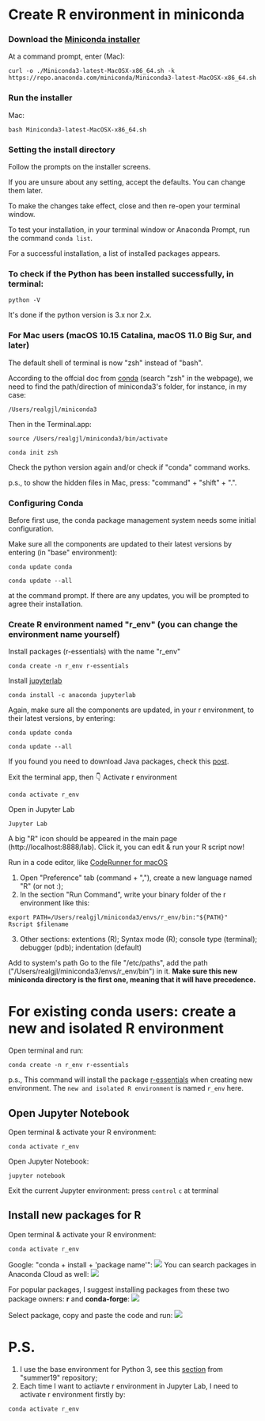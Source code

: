# Create R environment in miniconda
### Download the [Miniconda installer](https://repo.continuum.io/miniconda/)
At a command prompt, enter (Mac):
```terminal
curl -o ./Miniconda3-latest-MacOSX-x86_64.sh -k https://repo.anaconda.com/miniconda/Miniconda3-latest-MacOSX-x86_64.sh
```

### Run the installer
Mac:
```terminal
bash Miniconda3-latest-MacOSX-x86_64.sh
```

### Setting the install directory
Follow the prompts on the installer screens.

If you are unsure about any setting, accept the defaults. You can change them later.

To make the changes take effect, close and then re-open your terminal window.

To test your installation, in your terminal window or Anaconda Prompt, run the command ```conda list```.

For a successful installation, a list of installed packages appears.

### To check if the Python has been installed successfully, in terminal:
```terminal
python -V
```
It's done if the python version is 3.x nor 2.x.

### For Mac users (macOS 10.15 Catalina, macOS 11.0 Big Sur, and later)
The default shell of terminal is now "zsh" instead of "bash". 

According to the offcial doc from [conda](https://docs.conda.io/projects/conda/en/latest/user-guide/install/macos.html) (search "zsh" in the webpage), we need to find the path/direction of miniconda3's folder, for instance, in my case:
```terminal
/Users/realgjl/miniconda3
```
Then in the Terminal.app:
```terminal
source /Users/realgjl/miniconda3/bin/activate
```
```terminal
conda init zsh
```
Check the python version again and/or check if "conda" command works.

p.s., to show the hidden files in Mac, press: "command" + "shift" + ".".

### Configuring Conda
Before first use, the conda package management system needs some initial configuration.

Make sure all the components are updated to their latest versions by entering (in "base" environment):
```terminal
conda update conda
```
```terminal
conda update --all
```
at the command prompt. If there are any updates, you will be prompted to agree their installation.


### Create R environment named "r_env" (you can change the environment name yourself)
Install packages (r-essentials) with the name "r_env"
```terminal
conda create -n r_env r-essentials
```

Install [jupyterlab](https://anaconda.org/anaconda/jupyterlab)
```terminal
conda install -c anaconda jupyterlab
```

Again, make sure all the components are updated, in your r environment, to their latest versions, by entering:
```terminal
conda update conda
```
```terminal
conda update --all
```

If you found you need to download Java packages, check this [post](https://community.rstudio.com/t/java-problem-on-mac-mojave-solved/34223).

Exit the terminal app, then 👇
Activate r environment
```
conda activate r_env
```

Open in Jupyter Lab
```terminal
Jupyter Lab
```
A big "R" icon should be appeared in the main page (http://localhost:8888/lab). Click it, you can edit & run your R script now!

Run in a code editor, like [CodeRunner for macOS](https://coderunnerapp.com)
1. Open "Preference" tab (command + ","), create a new language named "R" (or not :); 
2. In the section "Run Command", write your binary folder of the r environment like this:
```terminal
export PATH=/Users/realgjl/miniconda3/envs/r_env/bin:"${PATH}"
Rscript $filename
```
3. Other sections: extentions (R); Syntax mode (R); console type (terminal); debugger (pdb); indentation (default)

Add to system's path
Go to the file "/etc/paths", add the path ("/Users/realgjl/miniconda3/envs/r_env/bin") in it. 
**Make sure this new miniconda directory is the first one, meaning that it will have precedence.**




# For existing conda users: create a new and isolated R environment
Open terminal and run:
```terminal
conda create -n r_env r-essentials
```
p.s., This command will install the package [r-essentials](https://docs.anaconda.com/anaconda/user-guide/tasks/using-r-language/#:~:text=The%20R%20Essentials%20bundle%20contains,interpreter%20installed%20into%20new%20environments.) when creating new environment.
The ```new and isolated R environment``` is named ```r_env``` here.

## Open Jupyter Notebook
Open terminal & activate your R environment:
```terminal
conda activate r_env
```
Open Jupyter Notebook:
```terminal
jupyter notebook
```
Exit the current Jupyter environment: press ```control``` ```c``` at terminal

## Install new packages for R
Open terminal & activate your R environment:
```terminal
conda activate r_env
```
Google: "conda + install + 'package name'":
![](https://i.loli.net/2020/11/11/CmctZKLaVk13z6i.png)
You can search packages in Anaconda Cloud as well:
![](https://i.loli.net/2020/11/11/2CyjwKpDrhTbRLZ.png)

For popular packages, I suggest installing packages from these two package owners: **r** and **conda-forge**:
![](https://i.loli.net/2020/11/11/oIExn5U8zpFLdkV.png)

Select package, copy and paste the code and run:
![](https://i.loli.net/2020/11/11/5QPBfTN1OXdmrAu.jpg)



# P.S.
1. I use the base environment for Python 3, see this [section](https://github.com/realgjl/summer19/blob/master/README.md#installing-python-3-applications-and-libraries-with-conda) from "summer19" repository;
2. Each time I want to actiavte r environment in Jupyter Lab, I need to activate r environment firstly by:
```terminal
conda activate r_env
```
